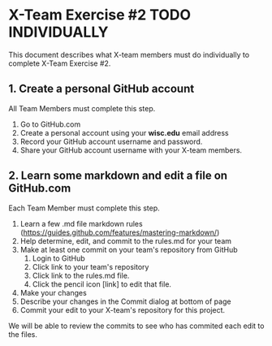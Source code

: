 # X-Team Exercise #2 TODO INDIVIDUALLY

This document describes what X-team members must do individually to complete X-Team Exercise #2.  

## 1. Create a personal GitHub account

All Team Members must complete this step.

  1. Go to GitHub.com
  2. Create a personal account using your __wisc.edu__ email address
  3. Record your GitHub account username and password.
  4. Share your GitHub account username with your X-team members.

## 2. Learn some markdown and edit a file on GitHub.com

Each Team Member must complete this step.

  1. Learn a few .md file markdown rules (https://guides.github.com/features/mastering-markdown/)
  2. Help determine, edit, and commit to the rules.md for your team
  3. Make at least one commit on your team's repository from GitHub
     1. Login to GitHub
     2. Click link to your team's repository
     3. Click link to the rules.md file.
     4. Click the pencil icon [link] to edit that file.
  6. Make your changes
  7. Describe your changes in the Commit dialog at bottom of page
  8. Commit your edit to your X-team's repository for this project.

We will be able to review the commits to see who has commited each edit to the files.  
